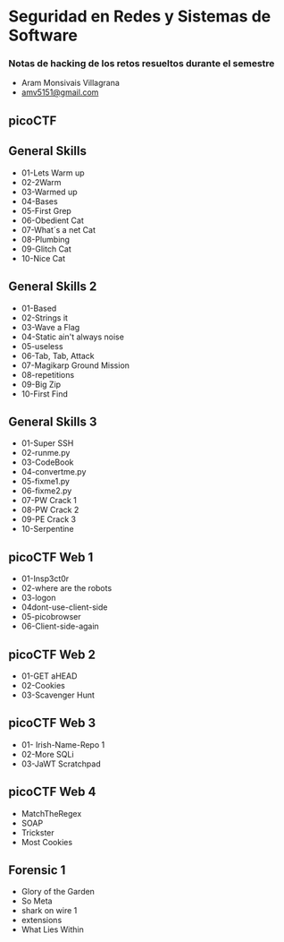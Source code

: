 # Seguridad en Redes y Sistemas de Software
### **Notas de hacking de los retos resueltos durante el semestre**

- Aram Monsivais Villagrana
- amv5151@gmail.com

## picoCTF
## General Skills
- 01-Lets Warm up
- 02-2Warm
- 03-Warmed up
- 04-Bases
- 05-First Grep
- 06-Obedient Cat
- 07-What´s a net Cat
- 08-Plumbing
- 09-Glitch Cat
- 10-Nice Cat
## General Skills 2
- 01-Based
- 02-Strings it
- 03-Wave a Flag
- 04-Static ain't always noise
- 05-useless
- 06-Tab, Tab, Attack
- 07-Magikarp Ground Mission
- 08-repetitions
- 09-Big Zip
- 10-First Find

## General Skills 3
- 01-Super SSH
- 02-runme.py
- 03-CodeBook
- 04-convertme.py
- 05-fixme1.py
- 06-fixme2.py
- 07-PW Crack 1
- 08-PW Crack 2
- 09-PE Crack 3
- 10-Serpentine
## picoCTF Web 1
- 01-Insp3ct0r
- 02-where are the robots
- 03-logon
- 04dont-use-client-side
- 05-picobrowser
- 06-Client-side-again
## picoCTF Web 2
- 01-GET aHEAD
- 02-Cookies
- 03-Scavenger Hunt

## picoCTF Web 3
- 01- Irish-Name-Repo 1
- 02-More SQLi
- 03-JaWT Scratchpad

## picoCTF Web 4
- MatchTheRegex
- SOAP
- Trickster
- Most Cookies

## Forensic 1
- Glory of the Garden
- So Meta
- shark on wire 1
- extensions
- What Lies Within

